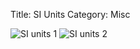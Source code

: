 Title: SI Units
Category: Misc

![SI units 1](/images/si_units/si_einheiten_1.jpeg)
![SI units 2](/images/si_units/si_einheiten_2.jpeg)
